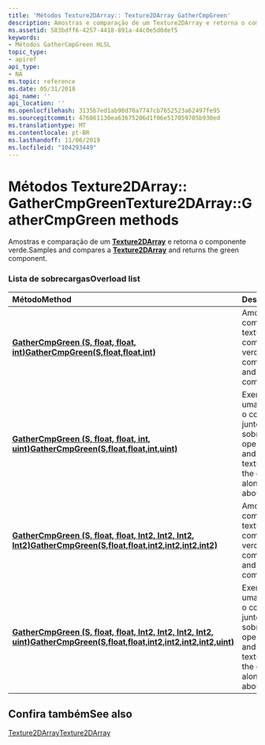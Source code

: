 ```yaml
---
title: 'Métodos Texture2DArray:: Texture2DArray GatherCmpGreen'
description: Amostras e comparação de um Texture2DArray e retorna o componente verde.
ms.assetid: 583bdff6-4257-4418-891a-44c0e5d0def5
keywords:
- Métodos GatherCmpGreen HLSL
topic_type:
- apiref
api_type:
- NA
ms.topic: reference
ms.date: 05/31/2018
api_name: ''
api_location: ''
ms.openlocfilehash: 3135b7ed1ab98d70a7747cb7652523a62497fe95
ms.sourcegitcommit: 476861130ea63675206d1f06e517059705b930ed
ms.translationtype: MT
ms.contentlocale: pt-BR
ms.lasthandoff: 11/06/2019
ms.locfileid: "104293449"
---
```

# <a name="texture2darraygathercmpgreen-methods"></a><span data-ttu-id="3bafd-104">Métodos Texture2DArray:: GatherCmpGreen</span><span class="sxs-lookup"><span data-stu-id="3bafd-104">Texture2DArray::GatherCmpGreen methods</span></span>

<span data-ttu-id="3bafd-105">Amostras e comparação de um [**Texture2DArray**](sm5-object-texture2darray.md) e retorna o componente verde.</span><span class="sxs-lookup"><span data-stu-id="3bafd-105">Samples and compares a [**Texture2DArray**](sm5-object-texture2darray.md) and returns the green component.</span></span>

### <a name="overload-list"></a><span data-ttu-id="3bafd-106">Lista de sobrecargas</span><span class="sxs-lookup"><span data-stu-id="3bafd-106">Overload list</span></span>



| <span data-ttu-id="3bafd-107">Método</span><span class="sxs-lookup"><span data-stu-id="3bafd-107">Method</span></span>                                                                                                                       | <span data-ttu-id="3bafd-108">Descrição</span><span class="sxs-lookup"><span data-stu-id="3bafd-108">Description</span></span>                                                                                                      |
|:-----------------------------------------------------------------------------------------------------------------------------|:-----------------------------------------------------------------------------------------------------------------|
| [<span data-ttu-id="3bafd-109">**GatherCmpGreen (S, float, float, int)**</span><span class="sxs-lookup"><span data-stu-id="3bafd-109">**GatherCmpGreen(S,float,float,int)**</span></span>](sm5-object-texture2darray-gathercmpgreen.md)                                        | <span data-ttu-id="3bafd-110">Amostras e comparação de uma textura e retorna o componente verde.</span><span class="sxs-lookup"><span data-stu-id="3bafd-110">Samples and compares a texture and returns the green component.</span></span><br/>                                       |
| [<span data-ttu-id="3bafd-111">**GatherCmpGreen (S, float, float, int, uint)**</span><span class="sxs-lookup"><span data-stu-id="3bafd-111">**GatherCmpGreen(S,float,float,int,uint)**</span></span>](t2darray-gathercmpgreen-s-float-float-int-uint-.md)                            | <span data-ttu-id="3bafd-112">Exemplos e compara uma textura e retorna o componente verde junto com o status sobre a operação.</span><span class="sxs-lookup"><span data-stu-id="3bafd-112">Samples and compares a texture and returns the green component along with status about the operation.</span></span><br/> |
| [<span data-ttu-id="3bafd-113">**GatherCmpGreen (S, float, float, Int2, Int2, Int2, Int2)**</span><span class="sxs-lookup"><span data-stu-id="3bafd-113">**GatherCmpGreen(S,float,float,int2,int2,int2,int2)**</span></span>](t2darray-gathercmpgreen-s-float-float-int2-int2-int2-int2-.md)      | <span data-ttu-id="3bafd-114">Amostras e comparação de uma textura e retorna o componente verde.</span><span class="sxs-lookup"><span data-stu-id="3bafd-114">Samples and compares a texture and returns the green component.</span></span><br/>                                       |
| [<span data-ttu-id="3bafd-115">**GatherCmpGreen (S, float, float, Int2, Int2, Int2, Int2, uint)**</span><span class="sxs-lookup"><span data-stu-id="3bafd-115">**GatherCmpGreen(S,float,float,int2,int2,int2,int2,uint)**</span></span>](t2d-gathercmpgreen-s-float-float-int2-int2-int2-int2-uint-.md) | <span data-ttu-id="3bafd-116">Exemplos e compara uma textura e retorna o componente verde junto com o status sobre a operação.</span><span class="sxs-lookup"><span data-stu-id="3bafd-116">Samples and compares a texture and returns the green component along with status about the operation.</span></span><br/> |



## <a name="see-also"></a><span data-ttu-id="3bafd-117">Confira também</span><span class="sxs-lookup"><span data-stu-id="3bafd-117">See also</span></span>

<dl> <dt>

[<span data-ttu-id="3bafd-118">Texture2DArray</span><span class="sxs-lookup"><span data-stu-id="3bafd-118">Texture2DArray</span></span>](sm5-object-texture2darray.md)
</dt> </dl>

 

 





